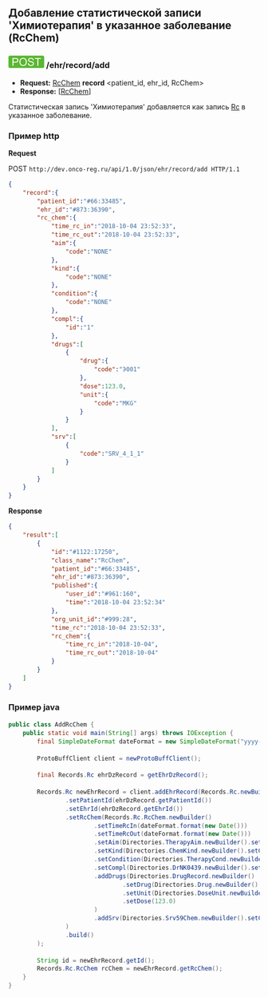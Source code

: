 ## Добавление статистической записи 'Химиотерапия' в указанное заболевание (RcChem)

### ![POST](../../../../../img/post.png) /ehr/record/add
* **Request:** [RcChem](../../../../../types/types.md#com.siams.med.api.Rc.RcChem) **record** <patient_id, ehr_id, RcChem>
* **Response:** [[RcChem](../../../../../types/types.md#com.siams.med.api.Rc.RcChem)]

Статистическая запись 'Химиотерапия' добавляется как запись [Rc](../../../types/types.md#com.siams.med.api.Rc) в указанное заболевание.

### Пример http

**Request**

POST `http://dev.onco-reg.ru/api/1.0/json/ehr/record/add HTTP/1.1`
```json
{
    "record":{
        "patient_id":"#66:33485",
        "ehr_id":"#873:36390",
        "rc_chem":{
            "time_rc_in":"2018-10-04 23:52:33",
            "time_rc_out":"2018-10-04 23:52:33",
            "aim":{
                "code":"NONE"
            },
            "kind":{
                "code":"NONE"
            },
            "condition":{
                "code":"NONE"
            },
            "compl":{
                "id":"1"
            },
            "drugs":[
                {
                    "drug":{
                        "code":"Э001"
                    },
                    "dose":123.0,
                    "unit":{
                        "code":"MKG"
                    }
                }
            ],
            "srv":[
                {
                    "code":"SRV_4_1_1"
                }
            ]
        }
    }
}
```

**Response**
```json
{
    "result":[
        {
            "id":"#1122:17250",
            "class_name":"RcChem",
            "patient_id":"#66:33485",
            "ehr_id":"#873:36390",
            "published":{
                "user_id":"#961:160",
                "time":"2018-10-04 23:52:34"
            },
            "org_unit_id":"#999:28",
            "time_rc":"2018-10-04 23:52:33",
            "rc_chem":{
                "time_rc_in":"2018-10-04",
                "time_rc_out":"2018-10-04"
            }
        }
    ]
}
```



### Пример java

```java
public class AddRcChem {
    public static void main(String[] args) throws IOException {
        final SimpleDateFormat dateFormat = new SimpleDateFormat("yyyy-MM-dd HH:mm:ss");

        ProtoBuffClient client = newProtoBuffClient();

        final Records.Rc ehrDzRecord = getEhrDzRecord();

        Records.Rc newEhrRecord = client.addEhrRecord(Records.Rc.newBuilder()
                .setPatientId(ehrDzRecord.getPatientId())
                .setEhrId(ehrDzRecord.getEhrId())
                .setRcChem(Records.Rc.RcChem.newBuilder()
                        .setTimeRcIn(dateFormat.format(new Date()))
                        .setTimeRcOut(dateFormat.format(new Date()))
                        .setAim(Directories.TherapyAim.newBuilder().setCode("NONE"))
                        .setKind(Directories.ChemKind.newBuilder().setCode("NONE"))
                        .setCondition(Directories.TherapyCond.newBuilder().setCode("NONE"))
                        .setCompl(Directories.DrNK0439.newBuilder().setId("1"))
                        .addDrugs(Directories.DrugRecord.newBuilder()
                                .setDrug(Directories.Drug.newBuilder().setCode("Э001"))
                                .setUnit(Directories.DoseUnit.newBuilder().setCode("MKG"))
                                .setDose(123.0)
                        )
                        .addSrv(Directories.Srv59Chem.newBuilder().setCode("SRV_4_1_1"))
                )
                .build()
        );

        String id = newEhrRecord.getId();
        Records.Rc.RcChem rcChem = newEhrRecord.getRcChem();
    }
}

```

<!--- todo добавить описание как выбрать препарат -->